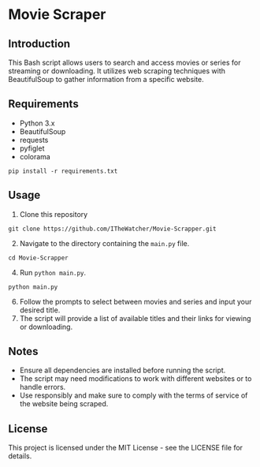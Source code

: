 # Movie Scraper

## Introduction
This Bash script allows users to search and access movies or series for streaming or downloading. It utilizes web scraping techniques with BeautifulSoup to gather information from a specific website.

## Requirements
- Python 3.x
- BeautifulSoup
- requests
- pyfiglet
- colorama
```
pip install -r requirements.txt
```

## Usage
1. Clone this repository
```
git clone https://github.com/ITheWatcher/Movie-Scrapper.git
```
2. Navigate to the directory containing the `main.py` file.
```
cd Movie-Scrapper
```
4. Run `python main.py`.
```
python main.py
```
6. Follow the prompts to select between movies and series and input your desired title.
7. The script will provide a list of available titles and their links for viewing or downloading.

## Notes
- Ensure all dependencies are installed before running the script.
- The script may need modifications to work with different websites or to handle errors.
- Use responsibly and make sure to comply with the terms of service of the website being scraped.

## License
This project is licensed under the MIT License - see the LICENSE file for details.
